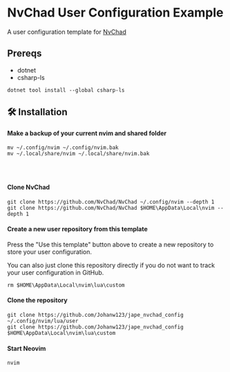 # NvChad User Configuration Example

A user configuration template for [NvChad](https://github.com/NvChad/NvChad)


## Prereqs

* dotnet
* csharp-ls

``` 
dotnet tool install --global csharp-ls
``` 

## 🛠️ Installation

#### Make a backup of your current nvim and shared folder

```shell
mv ~/.config/nvim ~/.config/nvim.bak
mv ~/.local/share/nvim ~/.local/share/nvim.bak




```

#### Clone NvChad

```shell
git clone https://github.com/NvChad/NvChad ~/.config/nvim --depth 1
git clone https://github.com/NvChad/NvChad $HOME\AppData\Local\nvim --depth 1
```

#### Create a new user repository from this template

Press the "Use this template" button above to create a new repository to store your user configuration.

You can also just clone this repository directly if you do not want to track your user configuration in GitHub.


```shell
rm $HOME\AppData\Local\nvim\lua\custom
```

#### Clone the repository

```shell
git clone https://github.com/Johanw123/jape_nvchad_config ~/.config/nvim/lua/user
git clone https://github.com/Johanw123/jape_nvchad_config $HOME\AppData\Local\nvim\lua\custom
```

#### Start Neovim

```shell
nvim
```



